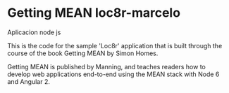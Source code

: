 # Getting MEAN loc8r-marcelo
Aplicacion node js

This is the code for the sample 'Loc8r' application that is built through the course of the book Getting MEAN by Simon Homes.

Getting MEAN is published by Manning, and teaches readers how to develop web applications end-to-end using the MEAN stack with Node 6 and Angular 2. 
